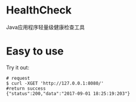 # HealthCheck
Java应用程序轻量级健康检查工具

# Easy to use

Try it out:
```
# request
$ curl -XGET 'http://127.0.0.1:8080/'
#return success
{"status":200,"data":"2017-09-01 18:25:19:203"}
```